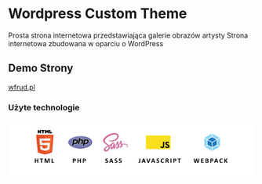 # Wordpress Custom Theme

Prosta strona internetowa przedstawiająca galerie obrazów artysty
Strona internetowa zbudowana w oparciu o WordPress

## Demo Strony

[wfrud.pl](https://www.wfrud.pl/kbpage)

### Użyte technologie

<img src = "screens/technologies.png" width="600" />
